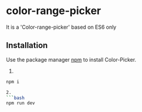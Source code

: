 # color-range-picker
It is a 'Color-range-picker' based on ES6 only

## Installation

Use the package manager [npm](https://www.npmjs.com/) to install Color-Picker.

1.
```bash
npm i

2.
```bash
npm run dev
